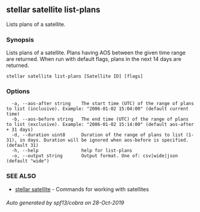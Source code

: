 ## stellar satellite list-plans

Lists plans of a satellite.

### Synopsis

Lists plans of a satellite. Plans having AOS between the given time range are returned. 
When run with default flags, plans in the next 14 days are returned.

```
stellar satellite list-plans [Satellite ID] [flags]
```

### Options

```
  -a, --aos-after string    The start time (UTC) of the range of plans to list (inclusive). Example: "2006-01-02 15:04:00" (default current time)
  -b, --aos-before string   The end time (UTC) of the range of plans to list (exclusive). Example: "2006-01-02 15:14:00" (default aos-after + 31 days)
  -d, --duration uint8      Duration of the range of plans to list (1-31), in days. Duration will be ignored when aos-before is specified. (default 31)
  -h, --help                help for list-plans
  -o, --output string       Output format. One of: csv|wide|json (default "wide")
```

### SEE ALSO

* [stellar satellite](stellar_satellite.md)	 - Commands for working with satellites

###### Auto generated by spf13/cobra on 28-Oct-2019
